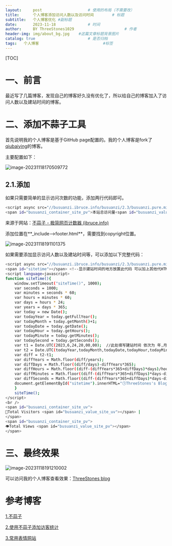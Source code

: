 ```yaml
---
layout:     post   				    # 使用的布局（不需要改）
title:      个人博客添加访问人数以及访问时间 		# 标题 
subtitle:   个人博客优化 #副标题
date:       2023-11-18				# 时间
author:     BY ThreeStones1029 						# 作者
header-img: img/about_bg.jpg 	#这篇文章标题背景图片
catalog: true 						# 是否归档
tags:	个人博客							#标签
---
```


[TOC]

# 一、前言

最近写了几篇博客，发现自己的博客好久没有优化了，所以给自己的博客加入了访问人数以及建站时间的博客。

# 二、添加不蒜子工具

首先说明我的个人博客是基于GitHub page配置的。我的个人博客是fork了[qiubaiying](https://github.com/qiubaiying/qiubaiying.github.io)的博客。

主要配置如下：

![image-20231118170509772](https://cdn.jsdelivr.net/gh/ThreeStones1029/blogimages/img/image-20231118170509772.png)

## 2.1.添加

如果只需要简单的显示访问次数的功能，添加两行代码即可。

~~~bash
<script async src="//busuanzi.ibruce.info/busuanzi/2.3/busuanzi.pure.mini.js"></script>
<span id="busuanzi_container_site_pv">本站总访问量<span id="busuanzi_value_site_pv"></span>次</span>
~~~

来源于网站：[不蒜子 - 极简网页计数器 (ibruce.info)](https://busuanzi.ibruce.info/)

添加位置在**_include-->footer.html**，需要找到copyright位置。

![image-20231118191101375](https://cdn.jsdelivr.net/gh/ThreeStones1029/blogimages/img/image-20231118191101375.png)

如果需要添加显示访问人数以及建站时间等，可以添加以下完整代码：

~~~bash
<script async src="//busuanzi.ibruce.info/busuanzi/2.3/busuanzi.pure.mini.js"></script>
<span id="sitetime"></span> <!--显示建站时间的地方放置此代码 可以加上其他代HTML代码加粗颜色等-->
<script language=javascript>
function siteTime(){
    window.setTimeout("siteTime()", 1000);
    var seconds = 1000;
    var minutes = seconds * 60;
    var hours = minutes * 60;
    var days = hours * 24;
    var years = days * 365;
    var today = new Date();
    var todayYear = today.getFullYear();
    var todayMonth = today.getMonth()+1;
    var todayDate = today.getDate();
    var todayHour = today.getHours();
    var todayMinute = today.getMinutes();
    var todaySecond = today.getSeconds();
    var t1 = Date.UTC(2023,6,24,20,00,00);  //此处填写建站时间 依次为 年,月,日,时,分,秒注意格式 半角,
    var t2 = Date.UTC(todayYear,todayMonth,todayDate,todayHour,todayMinute,todaySecond);
    var diff = t2-t1;
    var diffYears = Math.floor(diff/years);
    var diffDays = Math.floor((diff/days)-diffYears*365);
    var diffHours = Math.floor((diff-(diffYears*365+diffDays)*days)/hours);
    var diffMinutes = Math.floor((diff-(diffYears*365+diffDays)*days-diffHours*hours)/minutes);
    var diffSeconds = Math.floor((diff-(diffYears*365+diffDays)*days-diffHours*hours-diffMinutes*minutes)/seconds);
    document.getElementById("sitetime").innerHTML="🕓ThreeStones's Blog already run "+diffYears+" years "+diffDays+" days "+diffHours+" hours "+diffMinutes+" mins "+diffSeconds+" s";
    }
    siteTime();
</script>
<br />
<span id="busuanzi_container_site_uv">
👤Total Visitors <span id="busuanzi_value_site_uv"></span> |
</span>
<span id="busuanzi_container_site_pv">
👁️Total Views <span id="busuanzi_value_site_pv"></span>
</span>
~~~

# 三、最终效果

![image-20231118191210002](https://cdn.jsdelivr.net/gh/ThreeStones1029/blogimages/img/image-20231118191210002.png)

可以访问我的个人博客查看效果：[ThreeStones blog](https://threestones1029.github.io/)

# 参考博客

[1.不蒜子](https://busuanzi.ibruce.info/)

[2.使用不蒜子添加访客统计](https://blog.mikelyou.com/2020/08/18/busuanzi-visitor-counts-and-sitetime/)

[3.常用表情网站](https://emojixd.com/)